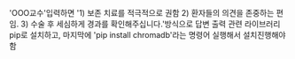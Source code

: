 'OOO교수'입력하면 '1) 보존 치료를 적극적으로 권함 2) 환자들의 의견을 존중하는 편임. 3) 수술 후 세심하게 경과를 확인해주십니다.'방식으로 답변 출력
관련 라이브러리 pip로 설치하고, 마지막에 'pip install chromadb'라는 명령어 실행해서 설치진행해야함
